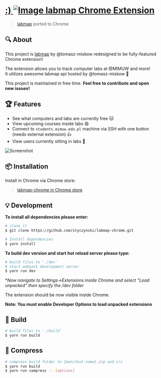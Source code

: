 #  [:) ![Image](https://raw.githubusercontent.com/styczynski/labmap-chrome/master/chrome/assets/img/icon-48.png) labmap Chrome Extension](https://chrome.google.com/webstore/detail/labmap-chrome/jlckjaecjhjmcfcgphekojamfgdbjioe)
> [labmap](https://github.com/tomasz-miskow/labmap) ported to Chrome

## :mag: About

This project is [labmap](https://github.com/tomasz-miskow/labmap) by @tomasz-miskow redesigned
to be fully-featured Chrome extension!

The extension allows you to track computer labs at @MIMUW and more!<br>
It utilizes awesome labmap api hosted by @tomasz-miskow :rocket:

This project is maintained in free time. **Feel free to contribute and open new issues!**

## :trophy: Features

* See what computers and labs are currently free :cat:
* View upcoming courses inside labs :smile:
* Connect to `students.mimuw.edu.pl` machine via SSH with one button (needs external extension) :+1:
* View users currently sitting in labs :tada:

![Screenshot](https://raw.githubusercontent.com/styczynski/labmap-chrome/master/static/screenshot.png)

## :package: Installation

Install in Chrome via Chrome store:

> [labmap-chrome in Chrome store](https://chrome.google.com/webstore/detail/labmap-chrome/jlckjaecjhjmcfcgphekojamfgdbjioe)

## :bulb: Development

**To install all dependencies please enter:**
```bash
# clone it
$ git clone https://github.com/styczynski/labmap-chrome.git

# Install dependencies
$ yarn install
```

**To build dev version and start hot reload server please type:**

```bash
# build files to './dev'
# start webpack development server
$ yarn run dev
```

**Now navigate to Settings->Extensions inside Chrome and select "Load unpacked" then specify the /dev folder*

The extension should be now visible inside Chrome.

**Note: You must enable Developer Options to load unpacked extensions**

## :hammer: Build

```bash
# build files to './build'
$ yarn run build
```

## :straight_ruler: Compress

```bash
# compress build folder to {manifest.name}.zip and crx
$ yarn run build
$ yarn run compress -- [options]
```
